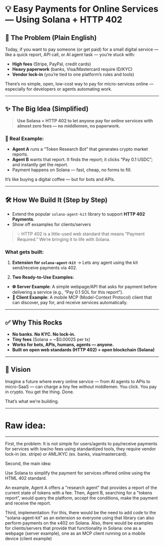# 💡 Easy Payments for Online Services — Using Solana + HTTP 402

## 🎯 The Problem (Plain English)

Today, if you want to pay someone (or get paid) for a small digital service — like a quick report, API call, or AI agent task — you’re stuck with:

- **High fees** (Stripe, PayPal, credit cards)
- **Heavy paperwork** (banks, Visa/Mastercard require ID/KYC)
- **Vendor lock-in** (you’re tied to one platform’s rules and tools)

There’s no simple, open, low-cost way to pay for micro-services online — especially for developers or agents automating work.

---

## ✨ The Big Idea (Simplified)

> **Use Solana + HTTP 402 to let anyone pay for online services with almost zero fees — no middlemen, no paperwork.**

### 🌰 Real Example:

- **Agent A** runs a “Token Research Bot” that generates crypto market reports.
- **Agent B** wants that report. It finds the report; it clicks “Pay 0.1 USDC”; and instantly get the report.
- Payment happens on Solana — fast, cheap, no forms to fill.

It’s like buying a digital coffee — but for bots and APIs.

---

## 🛠️ How We Build It (Step by Step)

- Extend the popular `solana-agent-kit` library to support **HTTP 402 Payments**.
- Show off exsamples for clients/servers
> 💡 HTTP 402 is a little-used web standard that means “Payment Required.” We’re bringing it to life with Solana.

### What gets built:

1. **Extension for `solana-agent-kit`**
  → Lets any agent using the kit send/receive payments via 402.

2. **Two Ready-to-Use Examples:**
  - **🌐 Server Example**: A simple webpage/API that asks for payment before delivering a service (e.g., “Pay 0.1 SOL for this report”).
  - **📱 Client Example**: A mobile MCP (Model-Context Protocol) client that can discover, pay for, and receive services automatically.

---

## ✅ Why This Rocks

- **No banks. No KYC. No lock-in.**
- **Tiny fees** (Solana = ~$0.00025 per tx)
- **Works for bots, APIs, humans, agents — anyone.**
- **Built on open web standards (HTTP 402) + open blockchain (Solana)**

---

## 🚀 Vision

Imagine a future where every online service — from AI agents to APIs to micro-SaaS — can charge a tiny fee *without* middlemen.
You click. You pay in crypto. You get the thing. Done.

That’s what we’re building.

---


# Raw idea:
---
First, the problem: It is not simple for users/agents to pay/receive payments for services with low/no fees using standardized tools, they require vendor lock-in (ex. stripe) or AML/KYC (ex. banks, visa/mastercard).

Second, the main idea:

Use Solana to simplify the payment for services offered online using the HTML 402 standard.

An example, Agent A offers a "research agent" that provides a report of the current state of tokens with a fee.
Then, Agent B, searching for a "tokens report", would query the platform, accept the conditions, make the payment and receive the report.

Third, implementation:
For this, there would be the need to add code to the "solana-agent-kit" as an extension so everyone using that library can also perform payments on the x402 on Solana. Also, there would be examples for clients/servers that provide that functionality in Solana: one as a webpage (server example), one as an MCP client running on a mobile device (client example)
